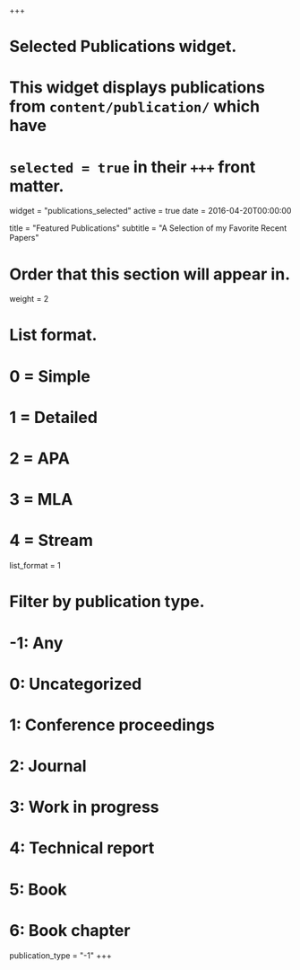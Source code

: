 +++
# Selected Publications widget.
# This widget displays publications from `content/publication/` which have
# `selected = true` in their `+++` front matter.
widget = "publications_selected"
active = true
date = 2016-04-20T00:00:00

title = "Featured Publications"
subtitle = "A Selection of my Favorite Recent Papers"

# Order that this section will appear in.
weight = 2

# List format.
#   0 = Simple
#   1 = Detailed
#   2 = APA
#   3 = MLA
#   4 = Stream
list_format = 1

# Filter by publication type.
# -1: Any
#  0: Uncategorized
#  1: Conference proceedings
#  2: Journal
#  3: Work in progress
#  4: Technical report
#  5: Book
#  6: Book chapter
publication_type = "-1"
+++

